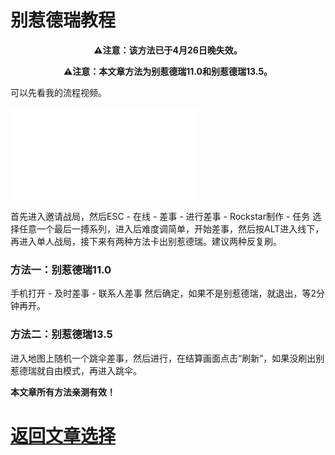 # 别惹德瑞教程

<p align="center"><b>⚠注意：该方法已于4月26日晚失效。</p></b>

<p align="center"><b>⚠注意：本文章方法为别惹德瑞11.0和别惹德瑞13.5。</p></b>

可以先看我的流程视频。

<iframe src="//player.bilibili.com/player.html?aid=298264198&bvid=BV1DF411g7vR&cid=578225233&page=1" scrolling="no" border="0" frameborder="no" framespacing="0" allowfullscreen="true"> </iframe>

首先进入邀请战局，然后ESC - 在线 - 差事 - 进行差事 - Rockstar制作 - 任务 选择任意一个最后一搏系列，进入后难度调简单，开始差事，然后按ALT进入线下，再进入单人战局，接下来有两种方法卡出别惹德瑞。建议两种反复刷。

### 方法一：别惹德瑞11.0

手机打开 - 及时差事 - 联系人差事 然后确定，如果不是别惹德瑞，就退出，等2分钟再开。

### 方法二：别惹德瑞13.5

进入地图上随机一个跳伞差事，然后进行，在结算画面点击“刷新”，如果没刷出别惹德瑞就自由模式，再进入跳伞。

<p><b>本文章所有方法亲测有效！</p></b>

# <a href="/article/">返回文章选择</a>
